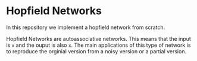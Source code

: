 # Hopfield Networks

In this repository we implement a hopfield network from scratch. 

Hopfield Networks are autoassociative networks. This means that the input is `x` and the ouput is also `x`. The main applications of this type of network is to reproduce the orginial version from a noisy version or a partial version.  
